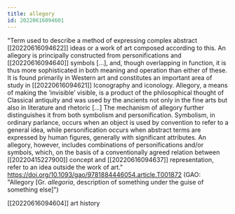 ```yaml
---
title: allegory
id: 20220616094601
---
```


"Term used to describe a method of expressing complex abstract [[20220616094622]] ideas or a work of art composed according to this. An allegory is principally constructed from personifications and [[20220616094640]] symbols [...], and, though overlapping in function, it is thus more sophisticated in both meaning and operation than either of these. It is found primarily in Western art and constitutes an important area of study in [[20220616094621]] Iconography and iconology.
Allegory, a means of making the ‘invisible’ visible, is a product of the philosophical thought of Classical antiquity and was used by the ancients not only in the fine arts but also in literature and rhetoric [...]
The mechanism of allegory further distinguishes it from both symbolism and personification. Symbolism, in ordinary parlance, occurs when an object is used by convention to refer to a general idea, while personification occurs when abstract terms are expressed by human figures, generally with significant attributes. An allegory, however, includes combinations of personifications and/or symbols, which, on the basis of a conventionally agreed relation between [[20220415227900]] concept and [[20220616094637]] representation, refer to an idea outside the work of art."
https://doi.org/10.1093/gao/9781884446054.article.T001872 (GAO: "Allegory [Gr. *allegoria*, description of something under the guise of something else]")

[[20220616094604]] art history